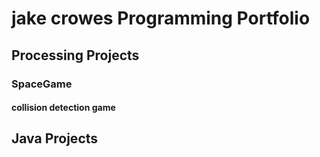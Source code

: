 # jake crowes Programming Portfolio

## Processing Projects

### SpaceGame

#### collision detection game


## Java Projects
